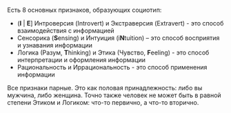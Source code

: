 Есть 8 основных признаков, образующих социотип:  
- (**I** | **E**] Интроверсия (Intrоvert) и Экстраверсия (Extravert) - это способ взаимодействия с информацией  
- Сенсорика (**S**ensing) и Интуиция (i**N**tuition) – это способ восприятия и узнавания информации  
- Логика (Разум, **T**hinking) и Этика (Чувство, **F**eeling) - это способ интерпретации и оформления информации  
- Рациональность и Иррациональность - это способ применения информации

Все признаки парные. Это как половая принадлежность: либо вы мужчина, либо женщина. Точно также человек не может быть в равной степени Этиком и Логиком: что-то первично, а что-то вторично.